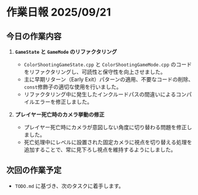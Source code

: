 # 作業日報 2025/09/21

## 今日の作業内容

1.  **`GameState` と `GameMode` のリファクタリング**
    - `ColorShootingGameState.cpp` と `ColorShootingGameMode.cpp` のコードをリファクタリングし、可読性と保守性を向上させました。
    - 主に早期リターン（Early Exit）パターンの適用、不要なコードの削除、`const`修飾子の適切な使用を行いました。
    - リファクタリング中に発生したインクルードパスの間違いによるコンパイルエラーを修正しました。

2.  **プレイヤー死亡時のカメラ挙動の修正**
    - プレイヤー死亡時にカメラが意図しない角度に切り替わる問題を修正しました。
    - 死亡処理中にレベルに設置された固定カメラに視点を切り替える処理を追加することで、常に見下ろし視点を維持するようにしました。

## 次回の作業予定

- `TODO.md` に基づき、次のタスクに着手します。
